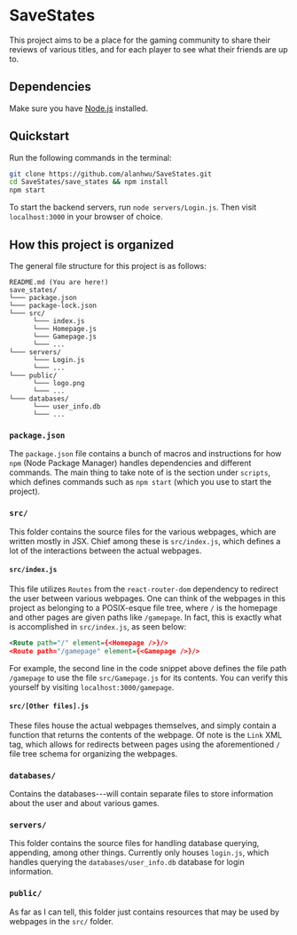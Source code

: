 # SaveStates
This project aims to be a place for the gaming community to share their reviews
of various titles, and for each player to see what their friends are up to.

## Dependencies
Make sure you have [Node.js](https://nodejs.org/en/download/) installed.

## Quickstart
Run the following commands in the terminal:
```sh
git clone https://github.com/alanhwu/SaveStates.git
cd SaveStates/save_states && npm install
npm start
```
To start the backend servers, run `node servers/Login.js`. Then visit
`localhost:3000` in your browser of choice.

## How this project is organized
The general file structure for this project is as follows:
```
README.md (You are here!)
save_states/
└─── package.json
└─── package-lock.json
└─── src/
      └─── index.js
      └─── Homepage.js
      └─── Gamepage.js
      └─── ...
└─── servers/
      └─── Login.js
      └─── ...
└─── public/
      └─── logo.png
      └─── ...
└─── databases/
      └─── user_info.db
      └─── ...
```

### `package.json`
The `package.json` file contains a bunch of macros and instructions for how
`npm` (Node Package Manager) handles dependencies and different commands. The
main thing to take note of is the section under `scripts`, which defines
commands such as `npm start` (which you use to start the project).

### `src/`
This folder contains the source files for the various webpages, which are
written mostly in JSX. Chief among these is `src/index.js`, which defines a lot
of the interactions between the actual webpages.

#### `src/index.js`
This file utilizes `Routes` from the `react-router-dom` dependency to redirect
the user between various webpages. One can think of the webpages in this project
as belonging to a POSIX-esque file tree, where `/` is the homepage and other
pages are given paths like `/gamepage`. In fact, this is exactly what is
accomplished in `src/index.js`, as seen below:
```xml
<Route path="/" element={<Homepage />}/>
<Route path="/gamepage" element={<Gamepage />}/>
```
For example, the second line in the code snippet above defines the file path
`/gamepage` to use the file `src/Gamepage.js` for its contents. You can verify
this yourself by visiting `localhost:3000/gamepage`.

#### `src/[Other files].js`
These files house the actual webpages themselves, and simply contain a function
that returns the contents of the webpage. Of note is the `Link` XML tag, which
allows for redirects between pages using the aforementioned `/` file tree schema
for organizing the webpages.

### `databases/`
Contains the databases---will contain separate files to store information about
the user and about various games.

### `servers/`
This folder contains the source files for handling database querying, appending,
among other things. Currently only houses `login.js`, which handles querying the
`databases/user_info.db` database for login information.

### `public/`
As far as I can tell, this folder just contains resources that may be used by
webpages in the `src/` folder.
